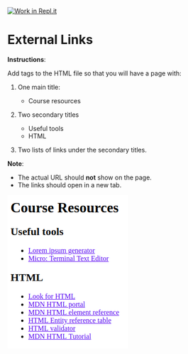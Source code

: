 [![Work in Repl.it](https://classroom.github.com/assets/work-in-replit-14baed9a392b3a25080506f3b7b6d57f295ec2978f6f33ec97e36a161684cbe9.svg)](https://classroom.github.com/online_ide?assignment_repo_id=2989293&assignment_repo_type=AssignmentRepo)
# External Links

**Instructions**:

Add tags to the HTML file so that you will have a page with:

1. One main title:

   - Course resources

1. Two secondary titles

   - Useful tools
   - HTML

1. Two lists of links under the secondary titles. 

**Note**: 
* The actual URL should **not** show on the page. 
* The links should open in a new tab.

![alt-text](/image/reference-image.png "Reference Image")
